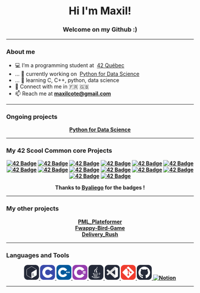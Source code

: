 <h1 align="center">Hi I'm Maxil!</h1>
<h3 align="center">Welcome on my Github :)</h3>


---

<h3 align="left">About me</h3>

- 💻 I’m a programming student at &nbsp;<a target="_blank" href="https://42quebec.com/">42 Québec</a>
- ... 🔭 currently working on &nbsp;<a target="_blank" href="https://github.com/Totoleader/Python-for-data-science">Python for Data Science</a>
- ... 🌱 learning C, C++, python, data science
- 💬 Connect with me in 🇫🇷 🇬🇧
- 📫 Reach me at <b>maxilcote@gmail.com<b>

---
  
<h3 align="left">Ongoing projects</h3>
<div align="center">
 
<a href="https://github.com/Totoleader/Python-for-data-science">Python for Data Science</a>

 
---
  
<h3 align="left">My 42 Scool Common core Projects</h3>
<div align="center">

<a href="https://github.com/Totoleader/ft_Inception">![42 Badge](https://github.com/LaOuede/42-project-badges/blob/main/badges/inceptione.png)</a>
<a href="https://github.com/eguefif/ft_transcendence">![42 Badge](https://github.com/LaOuede/42-project-badges/blob/main/badges/ft_transcendencee.png)</a>
<a href="https://github.com/Totoleader/MiniRT">![42 Badge](https://github.com/LaOuede/42-project-badges/blob/main/badges/minirtm.png)</a>
<a href="https://github.com/Totoleader/ft_irc2">![42 Badge](https://github.com/LaOuede/42-project-badges/blob/main/badges/ft_irce.png)</a>
<a href="https://github.com/Totoleader/cpp">![42 Badge](https://github.com/LaOuede/42-project-badges/blob/main/badges/cppe.png)</a>
<a href="https://github.com/Totoleader/minishell">![42 Badge](https://github.com/LaOuede/42-project-badges/blob/main/badges/minishelle.png)</a>
<a href="https://github.com/Totoleader/Fdf">![42 Badge](https://github.com/LaOuede/42-project-badges/blob/main/badges/fdfe.png)</a>
<a href="https://github.com/Totoleader/push_swap">![42 Badge](https://github.com/LaOuede/42-project-badges/blob/main/badges/push_swape.png)</a>
<a href="https://github.com/Totoleader/philosophers">![42 Badge](https://github.com/byaliego/42-project-badges/blob/main/badges/philosopherse.png)</a>
<a href="https://github.com/Totoleader/pipex">![42 Badge](https://github.com/byaliego/42-project-badges/raw/main/badges/pipexe.png)</a>
<a href="">![42 Badge](https://github.com/LaOuede/42-project-badges/blob/main/badges/born2beroote.png)</a>
<a href="https://github.com/Totoleader/get_next_line">![42 Badge](https://github.com/LaOuede/42-project-badges/blob/main/badges/get_next_linee.png)</a>
<a href="https://github.com/Totoleader/printf">![42 Badge](https://github.com/LaOuede/42-project-badges/blob/main/badges/ft_printfe.png)</a>
<a href="https://github.com/Totoleader/Libft">![42 Badge](https://github.com/LaOuede/42-project-badges/blob/main/badges/libfte.png)</a>

Thanks to [Byaliego](https://github.com/byaliego/42-project-badges) for the badges !
</div>

---
  
<h3 align="left">My other projects</h3>
<div align="center">

<a target="_blank" href="https://github.com/Totoleader/PML_Plateformer">PML_Plateformer</a>\
<a target="_blank" href="https://github.com/Totoleader/Fwappy-Bird-Game">Fwappy-Bird-Game</a>\
<a target="_blank" href="https://github.com/Totoleader/Delivery_Rush">Delivery_Rush</a>

</div>

---

<h3 align="left">Languages and Tools</h3>

<p align="center">
<a href="https://www.gnu.org/software/bash/" target="_blank" rel="noreferrer"> <img src="https://github.com/tandpfun/skill-icons/blob/main/icons/Bash-Dark.svg" alt="bash" width="40" height="40"/> 
<a href="https://www.cprogramming.com/" target="_blank" rel="noreferrer"> <img src="https://github.com/tandpfun/skill-icons/blob/main/icons/C.svg" alt="C" width="40" height="40"/> 
<a href="https://cplusplus.com" target="_blank" rel="noreferrer"> <img src="https://github.com/tandpfun/skill-icons/blob/main/icons/CPP.svg" alt="C++" width="40" height="40"/> </a>
<a href="https://learn.microsoft.com/en-us/dotnet/csharp/programming-guide/" target="_blank" rel="noreferrer"> <img src="https://github.com/tandpfun/skill-icons/blob/main/icons/CS.svg" alt="Python" width="40" height="40"/> </a>
<a href="https://docs.oracle.com/en/java/" target="_blank" rel="noreferrer"> <img src="https://github.com/tandpfun/skill-icons/blob/main/icons/Java-Dark.svg" alt="Python" width="40" height="40"/> </a>
<a href="https://code.visualstudio.com" target="_blank" rel="noreferrer"> <img src="https://github.com/tandpfun/skill-icons/blob/main/icons/VSCode-Dark.svg" alt="VSCode" width="40" height="40"/> </a>
<a href="https://git-scm.com" target="_blank" rel="noreferrer"> <img src="https://github.com/tandpfun/skill-icons/blob/main/icons/Git.svg" alt="Git" width="40" height="40"/> </a>
<a href="https://github.com/LaOuede" target="_blank" rel="noreferrer"> <img src="https://github.com/tandpfun/skill-icons/blob/main/icons/Github-Dark.svg" alt="GitHub" width="40" height="40"/> </a>
<a href="https://www.notion.so" target="_blank" rel="noreferrer"> <img src="https://github.com/LaOuede/LaOuede/assets/114024436/0f432438-547a-43b8-afbd-64e577ac2fb1" alt="Notion" width="40" height="40"/> </a>
</p>

---


</p>
